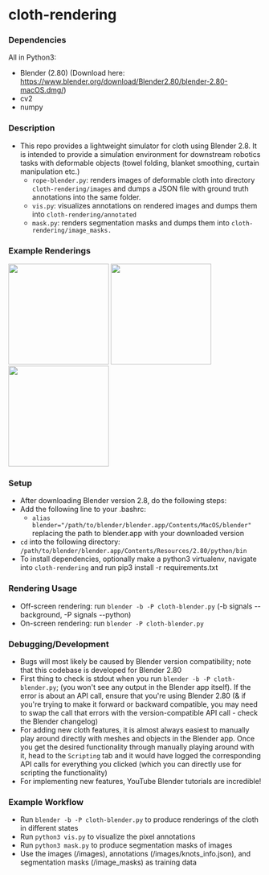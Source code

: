 # cloth-rendering

### Dependencies
All in Python3:
* Blender (2.80) (Download here: https://www.blender.org/download/Blender2.80/blender-2.80-macOS.dmg/)
* cv2
* numpy

### Description
* This repo provides a lightweight simulator for cloth using Blender 2.8. It is intended to provide a simulation environment for downstream robotics tasks with deformable objects (towel folding, blanket smoothing, curtain manipulation etc.)
  * `rope-blender.py`: renders images of deformable cloth into directory `cloth-rendering/images` and dumps a JSON file with ground truth annotations into the same folder.
  * `vis.py`: visualizes annotations on rendered images and dumps them into `cloth-rendering/annotated`
  * `mask.py`: renders segmentation masks and dumps them into `cloth-rendering/image_masks.` 
  
### Example Renderings
<p float="left">
 <img src="https://github.com/priyasundaresan/cloth-rendering/blob/master/images/000010_rgb.png" height="200">
 <img src="https://github.com/priyasundaresan/cloth-rendering/blob/master/images/000015_rgb.png" height="200">
 <img src="https://github.com/priyasundaresan/cloth-rendering/blob/master/images/000020_rgb.png" height="200">
</p>

### Setup
* After downloading Blender version 2.8, do the following steps:
* Add the following line to your .bashrc: 
  * `alias blender="/path/to/blender/blender.app/Contents/MacOS/blender"` replacing the path to blender.app with your downloaded version
* `cd` into the following directory: `/path/to/blender/blender.app/Contents/Resources/2.80/python/bin`
* To install dependencies, optionally make a python3 virtualenv, navigate into `cloth-rendering` and run pip3 install -r requirements.txt

### Rendering Usage
* Off-screen rendering: run `blender -b -P cloth-blender.py` (-b signals --background, -P signals --python)
* On-screen rendering: run `blender -P cloth-blender.py` 

### Debugging/Development
* Bugs will most likely be caused by Blender version compatibility; note that this codebase is developed for Blender 2.80
* First thing to check is stdout when you run `blender -b -P cloth-blender.py`; (you won't see any output in the Blender app itself). If the error is about an API call, ensure that you're using Blender 2.80 (& if you're trying to make it forward or backward compatible, you may need to swap the call that errors with the version-compatible API call - check the Blender changelog)
* For adding new cloth features, it is almost always easiest to manually play around directly with meshes and objects in the Blender app. Once you get the desired functionality through manually playing around with it, head to the `Scripting` tab and it would have logged the corresponding API calls for everything you clicked (which you can directly use for scripting the functionality)
* For implementing new features, YouTube Blender tutorials are incredible!

### Example Workflow
* Run `blender -b -P cloth-blender.py` to produce renderings of the cloth in different states
* Run `python3 vis.py` to visualize the pixel annotations
* Run `python3 mask.py` to produce segmentation masks of images
* Use the images (/images), annotations (/images/knots_info.json), and segmentation masks (/image_masks) as training data
